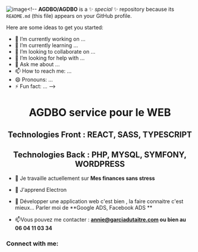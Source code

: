 ![image](https://github.com/AGDBO/AGDBO/assets/3585570/c47ef264-608e-44be-a7f8-624a10004d96)<!--
**AGDBO/AGDBO** is a ✨ _special_ ✨ repository because its `README.md` (this file) appears on your GitHub profile.

Here are some ideas to get you started:

- 🔭 I’m currently working on ...
- 🌱 I’m currently learning ...
- 👯 I’m looking to collaborate on ...
- 🤔 I’m looking for help with ...
- 💬 Ask me about ...
- 📫 How to reach me: ...
- 😄 Pronouns: ...
- ⚡ Fun fact: ...
-->

<h1 align="center">AGDBO  service pour le WEB </h1>
<h2 align="center">Technologies Front :  REACT, SASS, TYPESCRIPT </h2>
<h2 align="center">Technologies Back :  PHP, MYSQL, SYMFONY, WORDPRESS  </h2>



- 🔭 Je travaille actuellement sur **Mes finances sans stress**
- 🌱 J'apprend Electron 

- 💬 Développer une application web c'est bien , la faire connaitre c'est mieux... Parler moi de **Google ADS, Facebook ADS **

- 📫Vous pouvez me contacter : **annie@garciadutaitre.com ou bien au 06 04 11 03 34**

<h3 align="left">Connect with me:</h3>
<p align="left">
</p>



